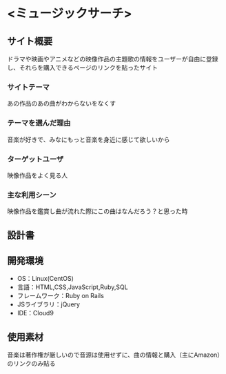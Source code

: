 # <ミュージックサーチ>

## サイト概要
ドラマや映画やアニメなどの映像作品の主題歌の情報をユーザーが自由に登録し、それらを購入できるページのリンクを貼ったサイト
### サイトテーマ
あの作品のあの曲がわからないをなくす

### テーマを選んだ理由
音楽が好きで、みなにもっと音楽を身近に感じて欲しいから

### ターゲットユーザ
映像作品をよく見る人

### 主な利用シーン
映像作品を鑑賞し曲が流れた際にこの曲はなんだろう？と思った時

## 設計書


## 開発環境
- OS：Linux(CentOS)
- 言語：HTML,CSS,JavaScript,Ruby,SQL
- フレームワーク：Ruby on Rails
- JSライブラリ：jQuery
- IDE：Cloud9

## 使用素材
音楽は著作権が厳しいので音源は使用せずに、曲の情報と購入（主にAmazon）のリンクのみ貼る